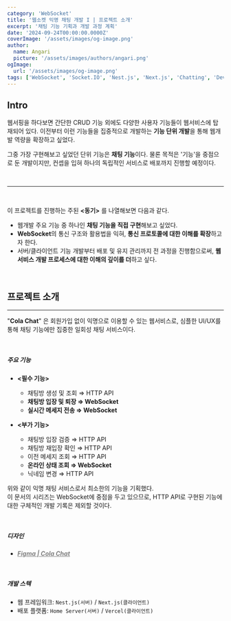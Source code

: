 ```yaml
---
category: 'WebSocket'
title: '웹소켓 익명 채팅 개발 I | 프로젝트 소개'
excerpt: '채팅 기능 기획과 개발 과정 계획'
date: '2024-09-24T00:00:00.0000Z'
coverImage: '/assets/images/og-image.png'
author:
  name: Angari
  picture: '/assets/images/authors/angari.png'
ogImage:
  url: '/assets/images/og-image.png'
tags: ['WebSocket', 'Socket.IO', 'Nest.js', 'Next.js', 'Chatting', 'Dev Log', 'Cola Chat']
---
```


## **Intro**

웹서핑을 하다보면 간단한 CRUD 기능 외에도 다양한 사용자 기능들이 웹서비스에 탑재되어 있다.
이전부터 이런 기능들을 집중적으로 개발하는 **기능 단위 개발**을 통해 웹개발 역량을 확장하고 싶었다.

그중 가장 구현해보고 싶었던 단위 기능은 **채팅 기능**이다.
물론 목적은 '기능'을 중점으로 둔 개발이지만, 컨셉을 입혀 하나의 독립적인 서비스로 배포까지 진행할 예정이다.

<br>

---

<br>

이 프로젝트를 진행하는 주된 **<동기>** 를 나열해보면 다음과 같다.

- 웹개발 주요 기능 중 하나인 **채팅 기능을 직접 구현**해보고 싶었다.
- **WebSocket**의 통신 구조와 활용법을 익혀, **통신 프로토콜에 대한 이해를 확장**하고자 한다.
- 서버/클라이언트 기능 개발부터 배포 및 유지 관리까지 전 과정을 진행함으로써, **웹 서비스 개발 프로세스에 대한 이해의 깊이를 더**하고 싶다.

<br>

## **프로젝트 소개**
---

"**Cola Chat**" 은 회원가입 없이 익명으로 이용할 수 있는 웹서비스로, 심플한 UI/UX를 통해 채팅 기능에만 집중한 일회성 채팅 서비스이다.

<br>

##### **주요 기능**

- **<필수 기능>**

  - 채팅방 생성 및 조회 ⇒ HTTP API
  - **채팅방 입장 및 퇴장 ⇒ WebSocket**
  - **실시간 메세지 전송 ⇒ WebSocket**

- **<부가 기능>**

  - 채팅방 입장 검증 ⇒ HTTP API
  - 채팅방 재입장 확인 ⇒ HTTP API
  - 이전 메세지 조회 ⇒ HTTP API
  - **온라인 상태 조회 ⇒ WebSocket**
  - 닉네임 변경 ⇒ HTTP API


위와 같이 익명 채팅 서비스로서 최소한의 기능을 기획했다.  
이 문서의 시리즈는 WebSocket에 중점을 두고 있으므로, HTTP API로 구현된 기능에 대한 구체적인 개발 기록은 제외할 것이다.

<br>

##### **디자인**

- <a href="https://www.figma.com/design/WL5rei8ERwFEWU7hidx1y3/Cola-Chat?node-id=0-1&m=dev&t=fzyXMEM3gmi5ybZA-1" target="_blank" style="font-weight: bold; font-style: italic; color: gray;">Figma | Cola Chat</a> 

<br>

##### **개발 스텍**

- 웹 프레임워크: `Nest.js(서버)` / `Next.js(클라이언트)`
- 배포 플랫폼: `Home Server(서버)` / `Vercel(클라이언트)`
